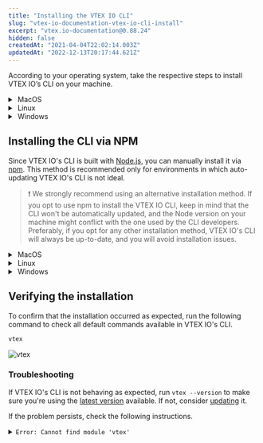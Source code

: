 ```yaml
---
title: "Installing the VTEX IO CLI"
slug: "vtex-io-documentation-vtex-io-cli-install"
excerpt: "vtex.io-documentation@0.88.24"
hidden: false
createdAt: "2021-04-04T22:02:14.003Z"
updatedAt: "2022-12-13T20:17:44.621Z"
---
```


According to your operating system, take the respective steps to install VTEX IO’s CLI on your machine.

<details>
  <summary><span class="fa fa-apple">&nbsp;</span>MacOS</summary>
  <br>

- **Brew**

  > ⚠️ For machines running on Apple M1 chip, before installing VTEX IO CLI, install [Rosetta](https://support.apple.com/en-us/HT211861) and enable the machine to use the command-line interface for a Mac with an Intel processor.  To install Rosetta, run the following in your terminal: `/usr/sbin/softwareupdate --install-rosetta --agree-to-license`.

  1. Install **Homebrew** by following the instructions on [**Homebrew website**](https://brew.sh/index).

  ![brew](https://cdn.jsdelivr.net/gh/vtexdocs/dev-portal-content@main/images/vtex-io-documentation-vtex-io-cli-install-0.png)

  2. Then, install **VTEX IO'S CLI** by running the following command.

  ```sh
  brew tap vtex/vtex
  brew install vtex
  ```

<br>
</details>

<details>
  <summary><span class="fa fa-linux">&nbsp;</span>Linux</summary>
<br>

- **Tarball**

  > ⚠️ Before the installation, check if you have the [curl](https://curl.se/) command-line tool and library installed on your machine.

  Open the terminal and run the following command to install the VTEX IO CLI.

  ```sh
  curl -L https://vtex.io/vtexcli/install | sh
  ```

<br>
</details>

<details>
  <summary><span class="fa fa-windows">&nbsp;</span>Windows</summary>
<br>

- **Installer for Windows**

1. Download the appropriate installer for your Windows system ([64-bit installer](https://vtex.io/vtexcli/install/win-x64); [32-bit installer](https://vtex.io/vtexcli/install/win-x32)).
2. Open the downloaded file and follow the instructions to finish the installation process.
3. Run the Windows Terminal with elevated administrator permission by right-clicking on the Windows Terminal icon and selecting "Run as administrator."
4. Run the following command to complete the installation.

  ```sh
  vtex
  ```

  To which will appear the following message.

  ![](https://cdn.jsdelivr.net/gh/vtexdocs/dev-portal-content@main/images/vtex-io-documentation-vtex-io-cli-install-1.png)

  For the next step, you won't need to be in your admin role.

<br>
</details>

## Installing the CLI via NPM

Since VTEX IO's CLI is built with [Node.js](https://nodejs.org/en/), you can manually install it via [npm](https://www.npmjs.com/package/vtex). This method is recommended only for environments in which auto-updating VTEX IO's CLI is not ideal.

> ❗️ We strongly recommend using an alternative installation method. If you opt to use npm to install the VTEX IO CLI, keep in mind that the CLI won't be automatically updated, and the Node version on your machine might conflict with the one used by the CLI developers. Preferably, if you opt for any other installation method, VTEX IO's CLI will always be up-to-date, and you will avoid installation issues.

<details>
  <summary><span class="fa fa-apple">&nbsp;</span>MacOS</summary>
  <br>

  1. Install **Homebrew** by following the instructions on [**Homebrew website**](https://brew.sh/index).

  ![brew](https://cdn.jsdelivr.net/gh/vtexdocs/dev-portal-content@main/images/vtex-io-documentation-vtex-io-cli-install-2.png)

  2. Install **Node.js** via Homebrew by running the following command.

  ```sh
  brew install node
  ```

  3. Then, install **Yarn**.

  ```sh
  brew install yarn
  ```

4. Finally, install the **VTEX IO CLI**.

  ```sh
  yarn global add vtex
  ```

<br>
</details>

<details>
  <summary><span class="fa fa-linux">&nbsp;</span>Linux</summary>
<br>

  1. Install **Node.js** by running the following command.

  ```sh
  sudo apt install nodejs
  ```

  2. Install **Yarn** by following the [Yarn installation](https://classic.yarnpkg.com/en/docs/install#gentoo-stable) for Linux.
  3. Install the **VTEX IO CLI** by running the following command.

  ```sh
  sudo yarn global add vtex
  ```

<br>
</details>

<details>
  <summary><span class="fa fa-windows">&nbsp;</span>Windows</summary>
<br>

  1. Download and install [**Node.js**](https://nodejs.org/pt-br/download/).
  2. Download and install [**Yarn**](https://classic.yarnpkg.com/en/docs/getting-started).
  3. Run the Windows Terminal with elevated administrator permission by right-clicking on the Windows Terminal icon and selecting "Run as administrator.
  4. Install the **VTEX IO CLI** by running the following command.

  ```sh
  yarn global add vtex
  ```

  5. Run the following command to complete the installation.

  ```sh
  vtex
  ```

  To which will appear the following message.

  ![](https://cdn.jsdelivr.net/gh/vtexdocs/dev-portal-content@main/images/vtex-io-documentation-vtex-io-cli-install-3.png)

  For the next step, you won't need to be in your admin role.

<br>
</details>

## Verifying the installation

To confirm that the installation occurred as expected, run the following command to check all default commands available in VTEX IO's CLI.

```sh
vtex
```

![vtex](https://cdn.jsdelivr.net/gh/vtexdocs/dev-portal-content@main/images/vtex-io-documentation-vtex-io-cli-install-4.png)

### Troubleshooting

If VTEX IO's CLI is not behaving as expected, run `vtex --version` to make sure you're using the [latest version](https://github.com/vtex/toolbelt/blob/3.x/CHANGELOG.md) available. If not, consider [updating](https://developers.vtex.com/vtex-developer-docs/docs/vtex-io-documentation-vtex-io-cli-update) it.

If the problem persists, check the following instructions.

<details>
  <summary><code>Error: Cannot find module 'vtex'</code></summary>
  <br>

This error is related to [plugins](https://developers.vtex.com/vtex-developer-docs/docs/vtex-io-documentation-vtex-io-vtex-io-cli-plugins) detached from the VTEX IO's CLI base code.

Even though plugins are decoupled from VTEX IO's CLI, they rely on the CLI functionalities. Therefore, this error signalizes that these plugins are failing to access VTEX IO's CLI functionalities.

To solve this problem, you will need to create a [symlink](https://en.wikipedia.org/wiki/Symbolic_link) from `{vtex-folder}/node_modules/vtex` to `{vtex-folder}/`.

According to your operating system, run the following command in the terminal to create a symlink:

- <span class="fa fa-apple">&nbsp;</span> MacOS

  ```sh
  ln -s /usr/local/Cellar/vtex/2.119.2/libexec /usr/local/Cellar/vtex/2.119.2/libexec/node_modules/vtex
  ```

- <span class="fa fa-linux">&nbsp;</span>Linux

  ```sh
  ln -s /usr/local/lib/vtex /usr/local/lib/vtex/node_modules/vtex
  ```

If the error persists, don't hesitate to [open a support ticket](https://help-tickets.vtex.com/smartlink/sso/login/zendesk).

<br>
</details>